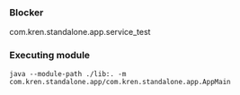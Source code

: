### Blocker
com.kren.standalone.app.service_test

### Executing module
` java --module-path ./lib:. -m com.kren.standalone.app/com.kren.standalone.app.AppMain `